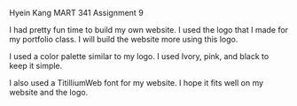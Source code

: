 Hyein Kang
MART 341
Assignment 9

I had pretty fun time to build my own website. I used the logo that I made for my portfolio class. I will build the website more using this logo.

I used a color palette similar to my logo. I used Ivory, pink, and black to keep it simple.

I also used a TitilliumWeb font for my website.
I hope it fits well on my website and the logo.
